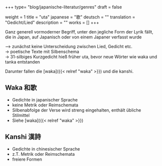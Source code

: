 +++
type= "blog/japanische-literatur/genres"
draft = false

weight = 1
title = "uta"
japanese = "歌"
deutsch = ""
translation = "Gedicht/Lied"
description = ""
works = []
+++

Ganz generell vormoderner Begriff, unter den jegliche Form der Lyrik fällt, die in Japan, auf Japanisch oder von einem Japaner verfasst wurde

–> zunächst keine Unterscheidung zwischen Lied, Gedicht etc.  
-> poetische Texte mit Silbenschema  
-> 31-silbiges Kurzgedicht hieß früher uta, bevor neue Wörter wie waka und tanka entstanden

Darunter fallen die [waka]({{< relref "waka" >}}) und die kanshi.

## Waka 和歌

- Gedichte in japanischer Sprache
- keine Metrik oder Reimschemata
- Silbenabfolge der Verse wird streng eingehalten, enthält übliche Stilmittel
- Siehe [waka]({{< relref "waka" >}})

## Kanshi 漢詩

- Gedichte in chinesischer Sprache
- z.T. Metrik oder Reimschemata
- freiere Formen

<!--
uta awase
Gedichtswettbewerb (->waka; häufig am Hof in Heian-Zeit)
kommt u.a. im kagero nikki vor
-->